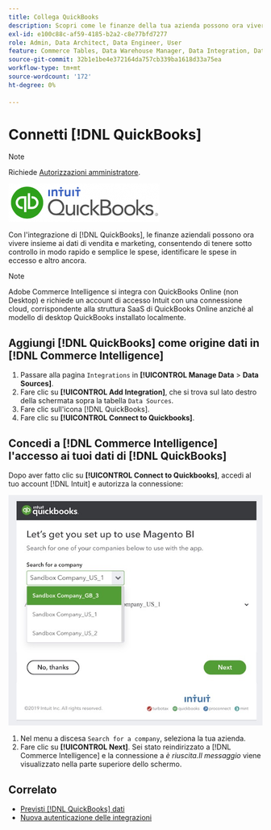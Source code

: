 ```yaml
---
title: Collega QuickBooks
description: Scopri come le finanze della tua azienda possono ora vivere insieme ai dati di vendita e marketing, consentendoti di tenere sotto controllo in modo rapido e semplice le spese, identificare le spese eccessive e altro ancora.
exl-id: e100c88c-af59-4185-b2a2-c8e77bfd7277
role: Admin, Data Architect, Data Engineer, User
feature: Commerce Tables, Data Warehouse Manager, Data Integration, Data Import/Export
source-git-commit: 32b1e1be4e372164da757cb339ba1618d33a75ea
workflow-type: tm+mt
source-wordcount: '172'
ht-degree: 0%

---
```


# Connetti [!DNL QuickBooks]

>[!NOTE]
>
>Richiede [Autorizzazioni amministratore](../../../administrator/user-management/user-management.md).

![](../../../assets/Quickbooks.png)

Con l&#39;integrazione di [!DNL QuickBooks], le finanze aziendali possono ora vivere insieme ai dati di vendita e marketing, consentendo di tenere sotto controllo in modo rapido e semplice le spese, identificare le spese in eccesso e altro ancora.

>[!NOTE]
>
>Adobe Commerce Intelligence si integra con QuickBooks Online (non Desktop) e richiede un account di accesso Intuit con una connessione cloud, corrispondente alla struttura SaaS di QuickBooks Online anziché al modello di desktop QuickBooks installato localmente.

## Aggiungi [!DNL QuickBooks] come origine dati in [!DNL Commerce Intelligence]

1. Passare alla pagina `Integrations` in **[!UICONTROL Manage Data** > **Data Sources]**.
1. Fare clic su **[!UICONTROL Add Integration]**, che si trova sul lato destro della schermata sopra la tabella `Data Sources`.
1. Fare clic sull&#39;icona [!DNL QuickBooks].
1. Fare clic su **[!UICONTROL Connect to Quickbooks]**.

## Concedi a [!DNL Commerce Intelligence] l&#39;accesso ai tuoi dati di [!DNL QuickBooks]

Dopo aver fatto clic su **[!UICONTROL Connect to Quickbooks]**, accedi al tuo account [!DNL Intuit] e autorizza la connessione:

![](../../../assets/QuickBooks_App_Store_1.jpg)

1. Nel menu a discesa `Search for a company`, seleziona la tua azienda.
1. Fare clic su **[!UICONTROL Next]**. Sei stato reindirizzato a [!DNL Commerce Intelligence] e la connessione a *è riuscita.Il messaggio* viene visualizzato nella parte superiore dello schermo.

## Correlato

* [Previsti [!DNL QuickBooks] dati](../integrations/quickbooks-data.md)
* [Nuova autenticazione delle integrazioni](https://experienceleague.adobe.com/docs/commerce-knowledge-base/kb/how-to/mbi-reauthenticating-integrations.html?lang=it)

